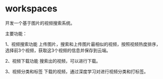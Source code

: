 # workspaces

开发一个基于图片的视频搜索系统。

主要功能：

1、视频搜索功能
上传图片，搜索和上传图片最相似的视频，按照视频热度排序，选择前3个视频，获取这3个视频的信息并保存到云端。

2、视频下载功能
搜索出的视频，可以进行下载。

3、视频分类和标签
下载的视频，通过深度学习对进行视频分类和打标签。

